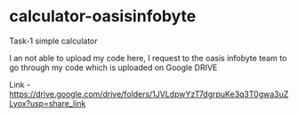 # calculator-oasisinfobyte
Task-1 simple calculator

I an not able to upload my code here, I request to the oasis infobyte team to go through my code which is uploaded on Google DRIVE

Link - https://drive.google.com/drive/folders/1JVLdpwYzT7dgrpuKe3q3T0gwa3uZLyox?usp=share_link

